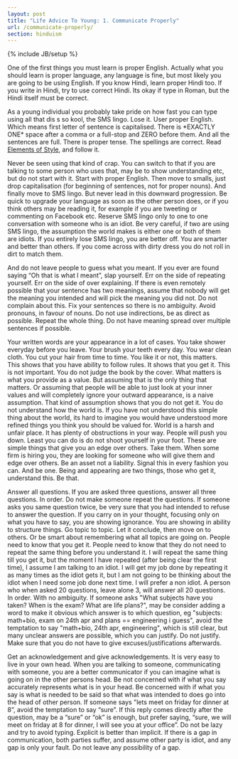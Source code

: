 ```yaml
---
layout: post
title: "Life Advice To Young: 1. Communicate Properly"
url: /communicate-properly/
section: hinduism
---
```

{% include JB/setup %}

One of the first things you must learn is proper English. Actually what you
should learn is proper language, any language is fine, but most likely you are
going to be using English. If you know Hindi, learn proper Hindi too. If you
write in Hindi, try to use correct Hindi. Its okay if type in Roman, but the
Hindi itself must be correct.

As a young individual you probably take pride on how fast you can type using all
that dis s so kool, the SMS lingo. Lose it. User proper English. Which means
first letter of sentence is capitalised. There is \*EXACTLY ONE\* space after a
comma or a full-stop and ZERO before them. And all the sentences are full. There
is proper tense. The spellings are correct. Read [Elements of
Style](http://www.crockford.com/wrrrld/style.html), and follow it.

Never be seen using that kind of crap. You can switch to that if you are talking
to some person who uses that, may be to show understanding etc, but do not start
with it. Start with proper English. Then move to smalls, just drop
capitalisation (for beginning of sentences, not for proper nouns). And finally
move to SMS lingo. But never lead in this downward progression. Be quick to
upgrade your language as soon as the other person does, or if you think others
may be reading it, for example if you are tweeting or commenting on Facebook
etc. Reserve SMS lingo only to one to one conversation with someone who is an
idiot. Be very careful, if two are using SMS lingo, the assumption the world
makes is either one or both of them are idiots. If you entirely lose SMS lingo,
you are better off. You are smarter and better than others. If you come across
with dirty dress you do not roll in dirt to match them.

And do not leave people to guess what you meant. If you ever are found saying
“Oh that is what I meant”, slap yourself. Err on the side of repeating yourself.
Err on the side of over explaining. If there is even remotely possible that your
sentence has two meanings, assume that nobody will get the meaning you intended
and will pick the meaning you did not. Do not complain about this. Fix your
sentences so there is no ambiguity. Avoid pronouns, in favour of nouns. Do not
use indirections, be as direct as possible. Repeat the whole thing. Do not have
meaning spread over multiple sentences if possible.

Your written words are your appearance in a lot of cases. You take shower
everyday before you leave. Your brush your teeth every day. You wear clean
cloth. You cut your hair from time to time. You like it or not, this matters.
This shows that you have ability to follow rules. It shows that you get it. This
is not important. You do not judge the book by the cover. What matters is what
you provide as a value. But assuming that is the only thing that matters. Or
assuming that people will be able to just look at your inner values and will
completely ignore your outward appearance, is a naive assumption. That kind of
assumption shows that you do not get it. You do not understand how the world is.
If you have not understood this simple thing about the world, its hard to
imagine you would have understood more refined things you think you should be
valued for. World is a harsh and unfair place. It has plenty of obstructions in
your way. People will push you down. Least you can do is do not shoot yourself
in your foot. These are simple things that give you an edge over others. Take
them. When some firm is hiring you, they are looking for someone who will give
them and edge over others. Be an asset not a liability. Signal this in every
fashion you can. And be one. Being and appearing are two things, those who get
it, understand this. Be that.

Answer all questions. If you are asked three questions, answer all three
questions. In order. Do not make someone repeat the questions. If someone asks
you same question twice, be very sure that you had intended to refuse to answer
the question. If you carry on in your thought, focusing only on what you have to
say, you are showing ignorance. You are showing in ability to structure things.
Go topic to topic. Let it conclude, then move on to others. Or be smart about
remembering what all topics are going on. People need to know that you get it.
People need to know that they do not need to repeat the same thing before you
understand it. I will repeat the same thing till you get it, but the moment I
have repeated (after being clear the first time), I assume I am talking to an
idiot. I will get my job done by repeating it as many times as the idiot gets
it, but I am not going to be thinking about the idiot when I need some job done
next time. I will prefer a non idiot. A person who when asked 20 questions,
leave alone 3, will answer all 20 questions. In order. With no ambiguity. If
someone asks "What subjects have you taken? When is the exam? What are life
plans?", may be consider adding a word to make it obvious which answer is to
which question, eg "subjects: math+bio, exam on 24th apr and plans ==
engineering i guess", avoid the temptation to say "math+bio, 24th apr,
engineering", which is still clear, but many unclear answers are possible, which
you can justify. Do not justify. Make sure that you do not have to give
excuses/justifications afterwards.

Get an acknowledgement and give acknowledgements. It is very easy to live in
your own head. When you are talking to someone, communicating with someone, you
are a better communicator if you can imagine what is going on in the other
persons head. Be not concerned with if what you say accurately represents what
is in your head. Be concerned with if what you say is what is needed to be said
so that what was intended to does go into the head of other person. If someone
says "lets meet on friday for dinner at 8”, avoid the temptation to say “sure”.
If this reply comes directly after the question, may be a “sure” or “ok” is
enough, but prefer saying, “sure, we will meet on friday at 8 for dinner, I will
see you at your office”. Do not be lazy and try to avoid typing. Explicit is
better than implicit. If there is a gap in communication, both parties suffer,
and assume other party is idiot, and any gap is only your fault. Do not leave
any possibility of a gap.
